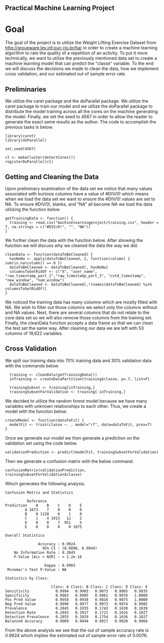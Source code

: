 ## Practical Machine Learning Project

# Goal
The goal of the project is to utilize the Weight Lifting Exercise Dataset from http://groupware.les.inf.puc-rio.br/har in order to create a machine learning algorithm to rate the quality of a repetition of an activity. To put it more technically, we want to utilize the previously mentioned data set to create a machine learning model that can predict the "classe" variable. To the end we will discuss the decisions we made to clean the data, how we implement cross validation, and our estimated out of sample error rate.

## Preliminaries
We utilize the caret package and the doParallel package. We utilize the caret package to train our model and we utilize the doParallel package to distribute the model training across all the cores on the machine generating the model. Finally, we set the seed to 4567 in order to allow the reader to generate the exact same results as the author. The code to accomplish the previous tasks is below.

```
library(caret)
library(doParallel)

set.seed(4567)

cl <- makeCluster(detectCores()) 
registerDoParallel(cl)
```

## Getting and Cleaning the Data
Upon preliminary examination of the data set we notice that many values associated with kurtosis columns have a value of #DIV/0! which means when we load the data set we want to ensure the #DIV/0! values are set to NA. To ensure #DIV/0!, blanks, and "NA" all become NA we load the data utilizing the function below
```
getTrainingData <- function() {
  training <- read.csv("machinelearningproject/training.csv", header = T, na.strings = c("#DIV/0!", "", "NA"))
}
```

We further clean the data with the function below. After showing the function we will discuss why we cleaned the data the way we did.
```
cleanData <- function(dataToBeCleaned) {
  hasNoNa <- apply(dataToBeCleaned, 2, function(column) { sum(is.na(column)) == 0 })
  dataToBeCleaned <- dataToBeCleaned[, hasNoNa]
  columnsToGetRidOf <- c("X", "user_name", "raw_timestamp_part_1","raw_timestamp_part_2", "cvtd_timestamp", "new_window", "num_window")
  dataToBeCleaned <- dataToBeCleaned[,!(names(dataToBeCleaned) %in% columnsToGetRidOf)]
}
```
We noticed the training data has many columns which are mostly filled with NA. We wish to filter out those columns we select only the columns without and NA values. Next, there are several columns that do not relate to the core data set so we will also remove those columns from the training set. Finally, the cleanData function accepts a data frame so that we can clean the test set the same way. After cleaning our data we are left with 53 columns of 19,622 variables.

## Cross Validation
We split our training data into 70% training data and 30% validation data with the commands below.
```
  training <- cleanData(getTrainingData())
  inTraining <- createDataPartition(training$classe, p=.7, list=F)
  
  trainingSubset <- training[inTraining,]
  trainingSubsetForValidation <- training[-inTraining,]
```
We decided to utilize the random forest model because we have many variables with unknown relationships to each other. Thus, we create a model with the function below.
```
createModel <- function(dataToFit) {
  modelFit <- train(classe ~. , model="rf", data=dataToFit, prox=T)
}
```
Once we generate our model we then generate a prediction on the validation set using the code below.
```
validationPrediction <- predict(modelFit, trainingSubsetForValidation)
```

Then we generate a confusion matrix with the below command.
```
confusionMatrix(validationPrediction, trainingSubsetForValidation$classe)
```
Which generates the following analysis.
```
Confusion Matrix and Statistics

          Reference
Prediction    A    B    C    D    E
         A 1673    7    0    0    0
         B    0 1128    6    1    0
         C    1    4 1013   12    2
         D    0    0    7  951    5
         E    0    0    0    0 1075

Overall Statistics
                                          
               Accuracy : 0.9924          
                 95% CI : (0.9898, 0.9944)
    No Information Rate : 0.2845          
    P-Value [Acc > NIR] : < 2.2e-16       
                                          
                  Kappa : 0.9903          
 Mcnemar's Test P-Value : NA              

Statistics by Class:

                     Class: A Class: B Class: C Class: D Class: E
Sensitivity            0.9994   0.9903   0.9873   0.9865   0.9935
Specificity            0.9983   0.9985   0.9961   0.9976   1.0000
Pos Pred Value         0.9958   0.9938   0.9816   0.9875   1.0000
Neg Pred Value         0.9998   0.9977   0.9973   0.9974   0.9985
Prevalence             0.2845   0.1935   0.1743   0.1638   0.1839
Detection Rate         0.2843   0.1917   0.1721   0.1616   0.1827
Detection Prevalence   0.2855   0.1929   0.1754   0.1636   0.1827
Balanced Accuracy      0.9989   0.9944   0.9917   0.9920   0.9968
```
From the above analysis we see that the out of sample accuracy rate is 0.9924 which implies the estimated out of sample error rate of 0.0076.